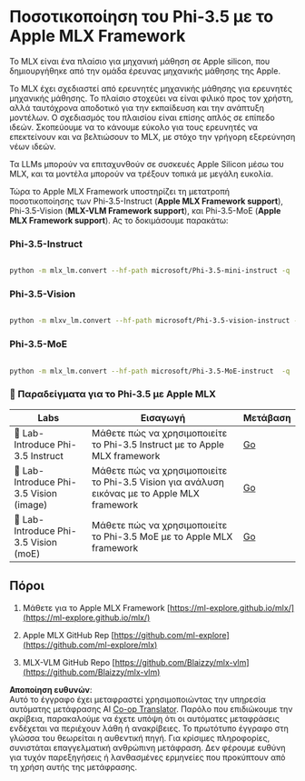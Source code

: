 <!--
CO_OP_TRANSLATOR_METADATA:
{
  "original_hash": "ec5e22bbded16acb7bdb9fa568ab5781",
  "translation_date": "2025-07-16T21:55:07+00:00",
  "source_file": "md/01.Introduction/04/UsingAppleMLXQuantifyingPhi.md",
  "language_code": "el"
}
-->
# **Ποσοτικοποίηση του Phi-3.5 με το Apple MLX Framework**

Το MLX είναι ένα πλαίσιο για μηχανική μάθηση σε Apple silicon, που δημιουργήθηκε από την ομάδα έρευνας μηχανικής μάθησης της Apple.

Το MLX έχει σχεδιαστεί από ερευνητές μηχανικής μάθησης για ερευνητές μηχανικής μάθησης. Το πλαίσιο στοχεύει να είναι φιλικό προς τον χρήστη, αλλά ταυτόχρονα αποδοτικό για την εκπαίδευση και την ανάπτυξη μοντέλων. Ο σχεδιασμός του πλαισίου είναι επίσης απλός σε επίπεδο ιδεών. Σκοπεύουμε να το κάνουμε εύκολο για τους ερευνητές να επεκτείνουν και να βελτιώσουν το MLX, με στόχο την γρήγορη εξερεύνηση νέων ιδεών.

Τα LLMs μπορούν να επιταχυνθούν σε συσκευές Apple Silicon μέσω του MLX, και τα μοντέλα μπορούν να τρέξουν τοπικά με μεγάλη ευκολία.

Τώρα το Apple MLX Framework υποστηρίζει τη μετατροπή ποσοτικοποίησης των Phi-3.5-Instruct (**Apple MLX Framework support**), Phi-3.5-Vision (**MLX-VLM Framework support**), και Phi-3.5-MoE (**Apple MLX Framework support**). Ας το δοκιμάσουμε παρακάτω:

### **Phi-3.5-Instruct**

```bash

python -m mlx_lm.convert --hf-path microsoft/Phi-3.5-mini-instruct -q

```

### **Phi-3.5-Vision**

```bash

python -m mlxv_lm.convert --hf-path microsoft/Phi-3.5-vision-instruct -q

```

### **Phi-3.5-MoE**

```bash

python -m mlx_lm.convert --hf-path microsoft/Phi-3.5-MoE-instruct  -q

```

### **🤖 Παραδείγματα για το Phi-3.5 με Apple MLX**

| Labs    | Εισαγωγή | Μετάβαση |
| -------- | ------- |  ------- |
| 🚀 Lab-Introduce Phi-3.5 Instruct  | Μάθετε πώς να χρησιμοποιείτε το Phi-3.5 Instruct με το Apple MLX framework   |  [Go](../../../../../code/09.UpdateSamples/Aug/mlx-phi35-instruct.ipynb)    |
| 🚀 Lab-Introduce Phi-3.5 Vision (image) | Μάθετε πώς να χρησιμοποιείτε το Phi-3.5 Vision για ανάλυση εικόνας με το Apple MLX framework     |  [Go](../../../../../code/09.UpdateSamples/Aug/mlx-phi35-vision.ipynb)    |
| 🚀 Lab-Introduce Phi-3.5 Vision (moE)   | Μάθετε πώς να χρησιμοποιείτε το Phi-3.5 MoE με το Apple MLX framework  |  [Go](../../../../../code/09.UpdateSamples/Aug/mlx-phi35-moe.ipynb)    |

## **Πόροι**

1. Μάθετε για το Apple MLX Framework [https://ml-explore.github.io/mlx/](https://ml-explore.github.io/mlx/)

2. Apple MLX GitHub Rep [https://github.com/ml-explore](https://github.com/ml-explore/mlx)

3. MLX-VLM GitHub Repo [https://github.com/Blaizzy/mlx-vlm](https://github.com/Blaizzy/mlx-vlm)

**Αποποίηση ευθυνών**:  
Αυτό το έγγραφο έχει μεταφραστεί χρησιμοποιώντας την υπηρεσία αυτόματης μετάφρασης AI [Co-op Translator](https://github.com/Azure/co-op-translator). Παρόλο που επιδιώκουμε την ακρίβεια, παρακαλούμε να έχετε υπόψη ότι οι αυτόματες μεταφράσεις ενδέχεται να περιέχουν λάθη ή ανακρίβειες. Το πρωτότυπο έγγραφο στη γλώσσα του θεωρείται η αυθεντική πηγή. Για κρίσιμες πληροφορίες, συνιστάται επαγγελματική ανθρώπινη μετάφραση. Δεν φέρουμε ευθύνη για τυχόν παρεξηγήσεις ή λανθασμένες ερμηνείες που προκύπτουν από τη χρήση αυτής της μετάφρασης.